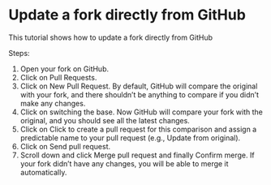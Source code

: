 # Update a fork directly from GitHub
This tutorial shows how to update a fork directly from GitHub

Steps:

1. Open your fork on GitHub.
2. Click on Pull Requests.
3. Click on New Pull Request. By default, GitHub will compare the original with your fork, and there shouldn’t be anything to compare if you didn’t make any changes.
4. Click on switching the base. Now GitHub will compare your fork with the original, and you should see all the latest changes.
5. Click on Click to create a pull request for this comparison and assign a predictable name to your pull request (e.g., Update from original).
6. Click on Send pull request.
7. Scroll down and click Merge pull request and finally Confirm merge. If your fork didn’t have any changes, you will be able to merge it automatically.
